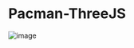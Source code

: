 # Pacman-ThreeJS

![image](https://user-images.githubusercontent.com/82836455/202276788-8b3f6001-76dc-4b2d-a61f-4e3f98bd23c4.png)
